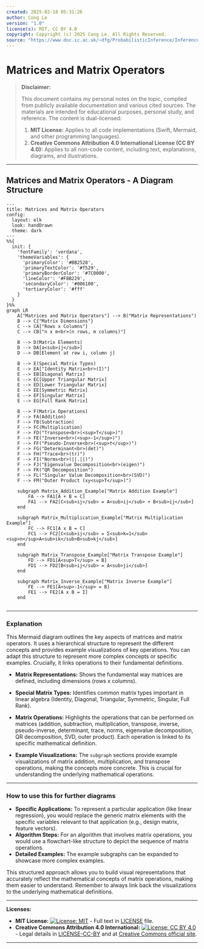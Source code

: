 ```yaml
---
created: 2025-02-18 05:31:26
author: Cong Le
version: "1.0"
license(s): MIT, CC BY 4.0
copyright: Copyright (c) 2025 Cong Le. All Rights Reserved.
source: "https://www.doc.ic.ac.uk/~dfg/ProbabilisticInference/InferenceAndMachineLearningNotes.pdf"
---
```




# Matrices and Matrix Operators
> **Disclaimer:**
>
> This document contains my personal notes on the topic,
> compiled from publicly available documentation and various cited sources.
> The materials are intended for educational purposes, personal study, and reference.
> The content is dual-licensed:
> 1. **MIT License:** Applies to all code implementations (Swift, Mermaid, and other programming languages).
> 2. **Creative Commons Attribution 4.0 International License (CC BY 4.0):** Applies to all non-code content, including text, explanations, diagrams, and illustrations.
---


## Matrices and Matrix Operators - A Diagram Structure



```mermaid
---
title: Matrices and Matrix Operators
config:
  layout: elk
  look: handDrawn
  theme: dark
---
%%{
  init: {
    'fontFamily': 'verdana',
    'themeVariables': {
      'primaryColor': '#BB2528',
      'primaryTextColor': '#f529',
      'primaryBorderColor': '#7C0000',
      'lineColor': '#F8B229',
      'secondaryColor': '#006100',
      'tertiaryColor': '#fff'
    }
  }
}%%
graph LR
    A["Matrices and Matrix Operators"] --> B("Matrix Representations")
    B --> C{"Matrix Dimensions"}
    C --> CA["Rows x Columns"]
    C --> CB["n x m<br>(n rows, m columns)"]
    
    B --> D(Matrix Elements)
    D --> DA[a<sub>ij</sub>]
    D --> DB[Element at row i, column j]
    
    B --> E(Special Matrix Types)
    E --> EA["Identity Matrix<br>(I)"]
    E --> EB[Diagonal Matrix]
    E --> EC[Upper Triangular Matrix]
    E --> ED[Lower Triangular Matrix]
    E --> EE[Symmetric Matrix]
    E --> EF[Singular Matrix]
    E --> EG[Full Rank Matrix]

    B --> F(Matrix Operations)
    F --> FA(Addition)
    F --> FB(Subtraction)
    F --> FC(Multiplication)
    F --> FD("Transpose<br>(<sup>T</sup>)")
    F --> FE("Inverse<br>(<sup>-1</sup>)")
    F --> FF("Pseudo-Inverse<br>(<sup>†</sup>)")
    F --> FG("Determinant<br>(det)")
    F --> FH("Trace<br>(tr)")
    F --> FI("Norms<br>(||.||)")
    F --> FJ("Eigenvalue Decomposition<br>(eigen)")
    F --> FK("QR Decomposition")
    F --> FL("Singular Value Decomposition<br>(SVD)")
    F --> FM("Outer Product (xy<sup>T</sup>)")

    subgraph Matrix_Addition_Example["Matrix Addition Example"]
        FA --> FA1[A + B = C]
        FA1 --> FA2[C<sub>ij</sub> = A<sub>ij</sub> + B<sub>ij</sub>]
    end

    subgraph Matrix_Multiplication_Example["Matrix Multiplication Example"]
        FC --> FC1[A x B = C]
        FC1 --> FC2[C<sub>ij</sub> = Σ<sub>k=1</sub><sup>n</sup>A<sub>ik</sub>B<sub>kj</sub>]
    end

    subgraph Matrix_Transpose_Example["Matrix Transpose Example"]
        FD --> FD1[A<sup>T</sup> = B]
        FD1 --> FD2[B<sub>ij</sub> = A<sub>ji</sub>]
    end
    
    subgraph Matrix_Inverse_Example["Matrix Inverse Example"]
        FE --> FE1[A<sup>-1</sup> = B]
        FE1 --> FE2[A x B = I]
    end


```

----

### Explanation

This Mermaid diagram outlines the key aspects of matrices and matrix operators.  It uses a hierarchical structure to represent the different concepts and provides example visualizations of key operations.  You can adapt this structure to represent more complex concepts or specific examples.  Crucially, it links operations to their fundamental definitions.


* **Matrix Representations:** Shows the fundamental way matrices are defined, including dimensions (rows x columns).


* **Special Matrix Types:** Identifies common matrix types important in linear algebra (Identity, Diagonal, Triangular, Symmetric, Singular, Full Rank).


* **Matrix Operations:** Highlights the operations that can be performed on matrices (addition, subtraction, multiplication, transpose, inverse, pseudo-inverse, determinant, trace, norms, eigenvalue decomposition, QR decomposition, SVD, outer product). Each operation is linked to its specific mathematical definition.


* **Example Visualizations:** The `subgraph` sections provide example visualizations of matrix addition, multiplication, and transpose operations, making the concepts more concrete. This is crucial for understanding the underlying mathematical operations.

---

### How to use this for further diagrams

*   **Specific Applications:**  To represent a particular application (like linear regression), you would replace the generic matrix elements with the specific variables relevant to that application (e.g., design matrix, feature vectors).
*   **Algorithm Steps:**  For an algorithm that involves matrix operations, you would use a flowchart-like structure to depict the sequence of matrix operations.
*   **Detailed Examples:** The example subgraphs can be expanded to showcase more complex examples.


This structured approach allows you to build visual representations that accurately reflect the mathematical concepts of matrix operations, making them easier to understand. Remember to always link back the visualizations to the underlying mathematical definitions.



---
**Licenses:**

- **MIT License:**  [![License: MIT](https://img.shields.io/badge/License-MIT-yellow.svg)](LICENSE) - Full text in [LICENSE](LICENSE) file.
- **Creative Commons Attribution 4.0 International:** [![License: CC BY 4.0](https://licensebuttons.net/l/by/4.0/88x31.png)](LICENSE-CC-BY) - Legal details in [LICENSE-CC-BY](LICENSE-CC-BY) and at [Creative Commons official site](http://creativecommons.org/licenses/by/4.0/).

---